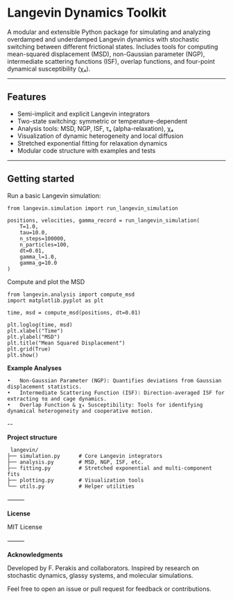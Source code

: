 # Langevin Dynamics Toolkit 

A modular and extensible Python package for simulating and analyzing overdamped and underdamped Langevin dynamics with stochastic switching between different frictional states. Includes tools for computing mean-squared displacement (MSD), non-Gaussian parameter (NGP), intermediate scattering functions (ISF), overlap functions, and four-point dynamical susceptibility (χ₄).

---

## Features

- Semi-implicit and explicit Langevin integrators  
- Two-state switching: symmetric or temperature-dependent  
- Analysis tools: MSD, NGP, ISF, τₐ (alpha-relaxation), χ₄  
- Visualization of dynamic heterogeneity and local diffusion  
- Stretched exponential fitting for relaxation dynamics  
- Modular code structure with examples and tests

---

## Getting started

Run a basic Langevin simulation:

```
from langevin.simulation import run_langevin_simulation

positions, velocities, gamma_record = run_langevin_simulation(
    T=1.0,
    tau=10.0,
    n_steps=100000,
    n_particles=100,
    dt=0.01,
    gamma_l=1.0,
    gamma_g=10.0
)
```

Compute and plot the MSD

```
from langevin.analysis import compute_msd
import matplotlib.pyplot as plt

time, msd = compute_msd(positions, dt=0.01)

plt.loglog(time, msd)
plt.xlabel("Time")
plt.ylabel("MSD")
plt.title("Mean Squared Displacement")
plt.grid(True)
plt.show()
```

**Example Analyses**

	•	Non-Gaussian Parameter (NGP): Quantifies deviations from Gaussian displacement statistics.
	•	Intermediate Scattering Function (ISF): Direction-averaged ISF for extracting τα and cage dynamics.
	•	Overlap Function & χ₄ Susceptibility: Tools for identifying dynamical heterogeneity and cooperative motion.

 --

 **Project structure**
```
 langevin/
├── simulation.py      # Core Langevin integrators
├── analysis.py        # MSD, NGP, ISF, etc.
├── fitting.py         # Stretched exponential and multi-component fits
├── plotting.py        # Visualization tools
└── utils.py           # Helper utilities
```

⸻

**License**

MIT License

⸻

**Acknowledgments**

Developed by F. Perakis and collaborators.
Inspired by research on stochastic dynamics, glassy systems, and molecular simulations.

Feel free to open an issue or pull request for feedback or contributions.
 
